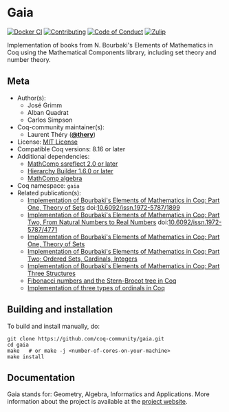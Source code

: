 <!---
This file was generated from `meta.yml`, please do not edit manually.
Follow the instructions on https://github.com/coq-community/templates to regenerate.
--->
# Gaia

[![Docker CI][docker-action-shield]][docker-action-link]
[![Contributing][contributing-shield]][contributing-link]
[![Code of Conduct][conduct-shield]][conduct-link]
[![Zulip][zulip-shield]][zulip-link]

[docker-action-shield]: https://github.com/coq-community/gaia/actions/workflows/docker-action.yml/badge.svg?branch=master
[docker-action-link]: https://github.com/coq-community/gaia/actions/workflows/docker-action.yml

[contributing-shield]: https://img.shields.io/badge/contributions-welcome-%23f7931e.svg
[contributing-link]: https://github.com/coq-community/manifesto/blob/master/CONTRIBUTING.md

[conduct-shield]: https://img.shields.io/badge/%E2%9D%A4-code%20of%20conduct-%23f15a24.svg
[conduct-link]: https://github.com/coq-community/manifesto/blob/master/CODE_OF_CONDUCT.md

[zulip-shield]: https://img.shields.io/badge/chat-on%20zulip-%23c1272d.svg
[zulip-link]: https://coq.zulipchat.com/#narrow/stream/237663-coq-community-devs.20.26.20users



Implementation of books from N. Bourbaki's Elements of Mathematics
in Coq using the Mathematical Components library, including set theory
and number theory.

## Meta

- Author(s):
  - José Grimm
  - Alban Quadrat
  - Carlos Simpson
- Coq-community maintainer(s):
  - Laurent Théry ([**@thery**](https://github.com/thery))
- License: [MIT License](LICENSE)
- Compatible Coq versions: 8.16 or later
- Additional dependencies:
  - [MathComp ssreflect 2.0 or later](https://math-comp.github.io)
  - [Hierarchy Builder 1.6.0 or later](https://github.com/math-comp/hierarchy-builder)
  - [MathComp algebra](https://math-comp.github.io)
- Coq namespace: `gaia`
- Related publication(s):
  - [Implementation of Bourbaki's Elements of Mathematics in Coq: Part One, Theory of Sets](https://jfr.unibo.it/article/view/1899) doi:[10.6092/issn.1972-5787/1899](https://doi.org/10.6092/issn.1972-5787/1899)
  - [Implementation of Bourbaki's Elements of Mathematics in Coq: Part Two, From Natural Numbers to Real Numbers](https://jfr.unibo.it/article/view/4771) doi:[10.6092/issn.1972-5787/4771](https://doi.org/10.6092/issn.1972-5787/4771)
  - [Implementation of Bourbaki's Elements of Mathematics in Coq: Part One, Theory of Sets](https://hal.inria.fr/inria-00408143) 
  - [Implementation of Bourbaki's Elements of Mathematics in Coq: Part Two; Ordered Sets, Cardinals, Integers](https://hal.inria.fr/inria-00440786) 
  - [Implementation of Bourbaki's Elements of Mathematics in Coq: Part Three Structures](https://hal.inria.fr/hal-01412037) 
  - [Fibonacci numbers and the Stern-Brocot tree in Coq](https://hal.inria.fr/hal-01093589) 
  - [Implementation of three types of ordinals in Coq](https://hal.inria.fr/hal-00911710) 

## Building and installation

To build and install manually, do:

``` shell
git clone https://github.com/coq-community/gaia.git
cd gaia
make   # or make -j <number-of-cores-on-your-machine> 
make install
```

## Documentation

Gaia stands for: Geometry, Algebra, Informatics and Applications.
More information about the project is available at the [project website][gaia-url].

[gaia-url]: http://www-sop.inria.fr/marelle/gaia/
